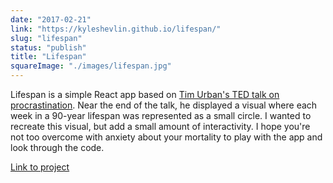 ```yaml
---
date: "2017-02-21"
link: "https://kyleshevlin.github.io/lifespan/"
slug: "lifespan"
status: "publish"
title: "Lifespan"
squareImage: "./images/lifespan.jpg"
---
```


Lifespan is a simple React app based on [Tim Urban's TED talk on procrastination](https://www.ted.com/talks/tim_urban_inside_the_mind_of_a_master_procrastinator?language=en). Near the end of the talk, he displayed a visual where each week in a 90-year lifespan was represented as a small circle. I wanted to recreate this visual, but add a small amount of interactivity. I hope you're not too overcome with anxiety about your mortality to play with the app and look through the code.

[Link to project](https://kyleshevlin.github.io/lifespan/)
